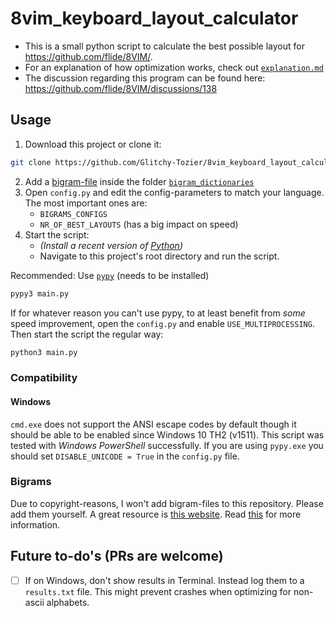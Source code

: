 # 8vim_keyboard_layout_calculator

- This is a small python script to calculate the best possible layout for https://github.com/flide/8VIM/.
- For an explanation of how optimization works, check out [`explanation.md`](https://github.com/Glitchy-Tozier/8vim_keyboard_layout_calculator/blob/main/explanation.md)
- The discussion regarding this program can be found here: https://github.com/flide/8VIM/discussions/138

## Usage
1. Download this project or clone it:
```sh
git clone https://github.com/Glitchy-Tozier/8vim_keyboard_layout_calculator.git
```
2. Add a [bigram-file](#bigrams) inside the folder [`bigram_dictionaries`](https://github.com/Glitchy-Tozier/8vim_keyboard_layout_calculator/tree/main/bigram_dictionaries)
3. Open `config.py` and edit the config-parameters to match your language. The most important ones are:
    - `BIGRAMS_CONFIGS`
    - `NR_OF_BEST_LAYOUTS` (has a big impact on speed)
4. Start the script:
    - _(Install a recent version of [Python](https://www.python.org/))_
    - Navigate to this project's root directory and run the script.

Recommended: Use [`pypy`](https://www.pypy.org/) (needs to be installed)
```sh
pypy3 main.py
```
If for whatever reason you can't use pypy, to at least benefit from *some* speed improvement, open the `config.py` and enable `USE_MULTIPROCESSING`. Then start the script the regular way:
```sh
python3 main.py
```

### Compatibility
#### Windows
`cmd.exe` does not support the ANSI escape codes by default though it should be able to be enabled since Windows 10 TH2 (v1511). This script was tested with *Windows PowerShell* successfully. If you are using `pypy.exe` you should set `DISABLE_UNICODE = True` in the `config.py` file.

### Bigrams
Due to copyright-reasons, I won't add bigram-files to this repository. Please add them yourself. A great resource is [this website](http://practicalcryptography.com/cryptanalysis/letter-frequencies-various-languages/).
Read [this](https://github.com/Glitchy-Tozier/8vim_keyboard_layout_calculator/blob/main/bigram_dictionaries/readme.txt) for more information.

## Future to-do's (PRs are welcome)
- [ ] If on Windows, don't show results in Terminal. Instead log them to a `results.txt` file. This might prevent crashes when optimizing for non-ascii alphabets.
